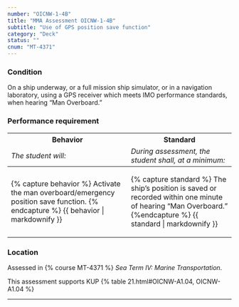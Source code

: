 ```yaml
---
number: "OICNW-1-4B"
title: "MMA Assessment OICNW-1-4B"
subtitle: "Use of GPS position save function"
category: "Deck"
status: ""
cnum: "MT-4371"
---
```

### Condition

On a ship underway, or a full mission ship simulator, or in a navigation laboratory, using a GPS receiver which meets IMO performance standards, when hearing “Man Overboard.”

### Performance requirement 

<table width='100%' class='Guidelines'>
 <thead>
 <tr>
     <th class='thirty'>Behavior</th>
     <th class='seventy'>Standard</th>
 </tr>
 <tr>
     <td><em>The student will:</em></td>
     <td><em>During assessment, the student shall, at a minimum:</em></td>
 </tr>
 </thead>
 <tbody>
 

<tr><td>

{% capture behavior %}
Activate the man overboard/emergency position save function.
{% endcapture %}
{{ behavior | markdownify }}

</td><td>

{% capture standard %}
The ship’s position is saved or recorded within one minute of hearing “Man Overboard.”
{%endcapture %}
{{ standard | markdownify }}

</td></tr>



 </tbody>
 </table>

### Location

Assessed in  {% course  MT-4371 %}  *Sea Term IV: Marine Transportation*.

This assessment supports KUP {% table 21.html#OICNW-A1.04, OICNW-A1.04 %}

***


